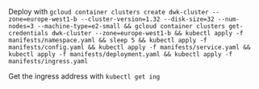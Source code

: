 Deploy with `gcloud container clusters create dwk-cluster --zone=europe-west1-b --cluster-version=1.32 --disk-size=32 --num-nodes=3 --machine-type=e2-small && gcloud container clusters get-credentials dwk-cluster --zone=europe-west1-b && kubectl apply -f manifests/namespace.yaml && sleep 5 && kubectl apply -f manifests/config.yaml && kubectl apply -f manifests/service.yaml && kubectl apply -f manifests/deployment.yaml && kubectl apply -f manifests/ingress.yaml`

Get the ingress address with `kubectl get ing`
